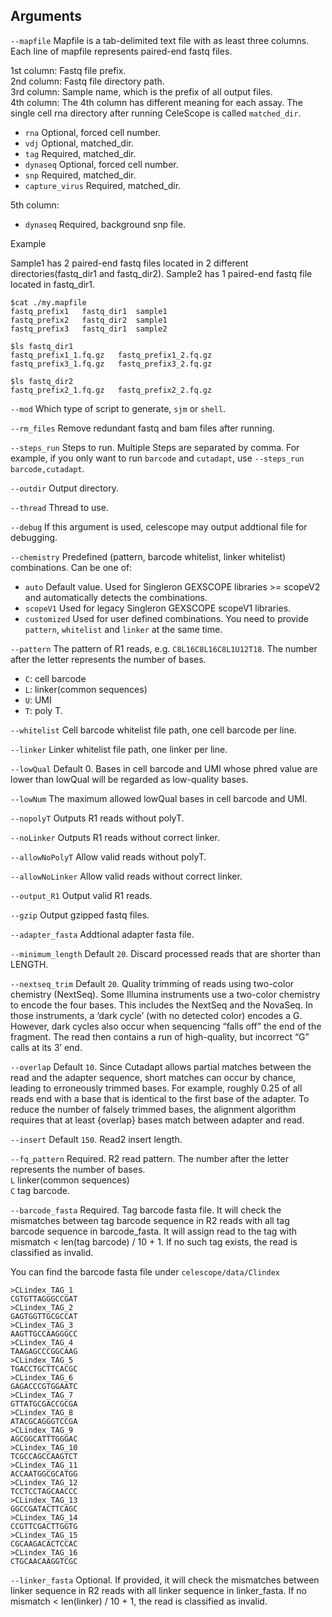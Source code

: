 

## Arguments
`--mapfile` Mapfile is a tab-delimited text file with as least three columns. Each line of mapfile represents paired-end fastq files.

1st column: Fastq file prefix.  
2nd column: Fastq file directory path.  
3rd column: Sample name, which is the prefix of all output files.  
4th column: The 4th column has different meaning for each assay. The single cell rna directory after running CeleScope is called `matched_dir`.

- `rna` Optional, forced cell number.
- `vdj` Optional, matched_dir.
- `tag` Required, matched_dir.
- `dynaseq` Optional, forced cell number.
- `snp` Required, matched_dir.
- `capture_virus` Required, matched_dir.

5th column:
- `dynaseq` Required, background snp file.

Example

Sample1 has 2 paired-end fastq files located in 2 different directories(fastq_dir1 and fastq_dir2). Sample2 has 1 paired-end fastq file located in fastq_dir1.
```
$cat ./my.mapfile
fastq_prefix1	fastq_dir1	sample1
fastq_prefix2	fastq_dir2	sample1
fastq_prefix3	fastq_dir1	sample2

$ls fastq_dir1
fastq_prefix1_1.fq.gz	fastq_prefix1_2.fq.gz
fastq_prefix3_1.fq.gz	fastq_prefix3_2.fq.gz

$ls fastq_dir2
fastq_prefix2_1.fq.gz	fastq_prefix2_2.fq.gz
```

`--mod` Which type of script to generate, `sjm` or `shell`.

`--rm_files` Remove redundant fastq and bam files after running.

`--steps_run` Steps to run. Multiple Steps are separated by comma. For example, if you only want to run `barcode` and `cutadapt`, 
use `--steps_run barcode,cutadapt`.

`--outdir` Output directory.

`--thread` Thread to use.

`--debug` If this argument is used, celescope may output addtional file for debugging.

`--chemistry` Predefined (pattern, barcode whitelist, linker whitelist) combinations. Can be one of:  
- `auto` Default value. Used for Singleron GEXSCOPE libraries >= scopeV2 and automatically detects the combinations.  
- `scopeV1` Used for legacy Singleron GEXSCOPE scopeV1 libraries.  
- `customized` Used for user defined combinations. You need to provide `pattern`, `whitelist` and `linker` at the 
same time.

`--pattern` The pattern of R1 reads, e.g. `C8L16C8L16C8L1U12T18`. The number after the letter represents the number 
        of bases.  
- `C`: cell barcode  
- `L`: linker(common sequences)  
- `U`: UMI    
- `T`: poly T.

`--whitelist` Cell barcode whitelist file path, one cell barcode per line.

`--linker` Linker whitelist file path, one linker per line.

`--lowQual` Default 0. Bases in cell barcode and UMI whose phred value are lower than lowQual will be regarded as low-quality bases.

`--lowNum` The maximum allowed lowQual bases in cell barcode and UMI.

`--nopolyT` Outputs R1 reads without polyT.

`--noLinker` Outputs R1 reads without correct linker.

`--allowNoPolyT` Allow valid reads without polyT.

`--allowNoLinker` Allow valid reads without correct linker.

`--output_R1` Output valid R1 reads.

`--gzip` Output gzipped fastq files.

`--adapter_fasta` Addtional adapter fasta file.

`--minimum_length` Default `20`. Discard processed reads that are shorter than LENGTH.

`--nextseq_trim` Default `20`. Quality trimming of reads using two-color chemistry (NextSeq). 
Some Illumina instruments use a two-color chemistry to encode the four bases. 
This includes the NextSeq and the NovaSeq. 
In those instruments, a ‘dark cycle’ (with no detected color) encodes a G. 
However, dark cycles also occur when sequencing “falls off” the end of the fragment.
The read then contains a run of high-quality, but incorrect “G” calls at its 3’ end.

`--overlap` Default `10`. Since Cutadapt allows partial matches between the read and the adapter sequence,
short matches can occur by chance, leading to erroneously trimmed bases. 
For example, roughly 0.25 of all reads end with a base that is identical to the first base of the adapter. 
To reduce the number of falsely trimmed bases, the alignment algorithm requires that 
at least {overlap} bases match between adapter and read.

`--insert` Default `150`. Read2 insert length.

`--fq_pattern` Required. R2 read pattern. The number after the letter represents the number of bases.         
`L` linker(common sequences)  
`C` tag barcode.

`--barcode_fasta` Required. Tag barcode fasta file. It will check the mismatches between tag barcode 
sequence in R2 reads with all tag barcode sequence in barcode_fasta. 
It will assign read to the tag with mismatch < len(tag barcode) / 10 + 1. 
If no such tag exists, the read is classified as invalid.

You can find the barcode fasta file under `celescope/data/Clindex`
```
>CLindex_TAG_1
CGTGTTAGGGCCGAT
>CLindex_TAG_2
GAGTGGTTGCGCCAT
>CLindex_TAG_3
AAGTTGCCAAGGGCC
>CLindex_TAG_4
TAAGAGCCCGGCAAG
>CLindex_TAG_5
TGACCTGCTTCACGC
>CLindex_TAG_6
GAGACCCGTGGAATC
>CLindex_TAG_7
GTTATGCGACCGCGA
>CLindex_TAG_8
ATACGCAGGGTCCGA
>CLindex_TAG_9
AGCGGCATTTGGGAC
>CLindex_TAG_10
TCGCCAGCCAAGTCT
>CLindex_TAG_11
ACCAATGGCGCATGG
>CLindex_TAG_12
TCCTCCTAGCAACCC
>CLindex_TAG_13
GGCCGATACTTCAGC
>CLindex_TAG_14
CCGTTCGACTTGGTG
>CLindex_TAG_15
CGCAAGACACTCCAC
>CLindex_TAG_16
CTGCAACAAGGTCGC
```

`--linker_fasta` Optional. If provided, it will check the mismatches between linker sequence in R2 reads 
with all linker sequence in linker_fasta. If no mismatch < len(linker) / 10 + 1, the read is classified as invalid.

